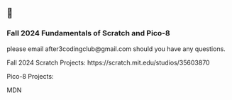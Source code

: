 <h2>🌊</h2>
<h3>Fall 2024 Fundamentals of Scratch and Pico-8</h3>
<p>please email after3codingclub@gmail.com should you have any questions.</p>
<p>Fall 2024 Scratch Projects: https://scratch.mit.edu/studios/35603870</p>
<p>Pico-8 Projects: </p>
<p>MDN</p>
